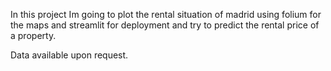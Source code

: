 In this project Im going to plot the rental situation of madrid using folium for the maps and streamlit for deployment and try to predict the rental price of a property.

Data available upon request.
